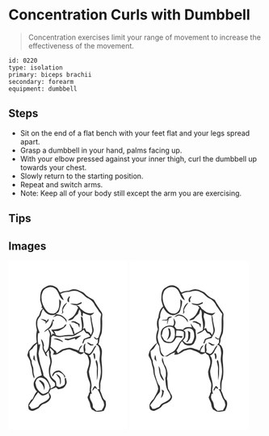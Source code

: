 # Concentration Curls with Dumbbell
> Concentration exercises limit your range of movement to increase the effectiveness of the movement.

``` 
id: 0220 
type: isolation 
primary: biceps brachii 
secondary: forearm 
equipment: dumbbell 
``` 

## Steps

 - Sit on the end of a flat bench with your feet flat and your legs spread apart.
 - Grasp a dumbbell in your hand, palms facing up.
 - With your elbow pressed against your inner thigh, curl the dumbbell up towards your chest.
 - Slowly return to the starting position.
 - Repeat and switch arms.
 - Note: Keep all of your body still except the arm you are exercising.

## Tips


## Images

<svg width="236" height="250pt" viewBox="0 0 177 250" xmlns="http://www.w3.org/2000/svg"><g fill="#FFF"><path d="M0 0h177v250H0V0m51.73 40.72c-5.09 4.34-4.33 11.47-4.67 17.46.7 3.17 1.71 6.27 2.69 9.37-.23.39-.69 1.18-.92 1.57l2.23.95c-1.05 2.14-3.44 3.43-3.82 5.91-.52 1.87-1.23 3.68-2 5.47-5.97 5.54-4.67 14.64-2.91 21.72-1.55 5.76-1.17 11.79-.37 17.63-1.39 1.34-3.11 2.26-4.57 3.5-2.75 2.39-4.4 5.71-7.01 8.23-1.39 2.14-1.47 4.88-2.44 7.23.92 4 4.4 6.98 4.6 11.2.31 4.17 2.62 7.87 2.63 12.08.1 3.95 1.2 7.76 2.85 11.33 1.43-1.72.11-3.68-.25-5.51-1.3-4.12.02-8.66-1.88-12.64-1.15-2.58-1.64-5.36-1.51-8.17-2.64-4.2-3.12-9.04-3.31-13.87l2.34-2.4c.83-.57 2.03-.81 2.45-1.84 1.46-3.05 4.08-5.23 6.6-7.38.34 5.49.11 11-.53 16.46.29 5.05 1.33 10.1 3.18 14.82 2.29 5.05 2.78 10.65 4.35 15.93-2.56 1.27-5.37 2.13-7.69 3.85-1.7 1.93-3.08 4.14-4.08 6.51-1.19 5.11 1.12 10.31 4.68 13.95-3.52 2.89-4.55 7.57-6.81 11.37-.36.1-1.1.31-1.47.41-1.32 2.05-2.79 4.01-3.95 6.16-1.23 2.75-.68 5.94.29 8.69 2 1.43 4.64 2.64 7.11 1.67 2.19-1.06 4.33-2.19 6.51-3.26 2.95-1.59 4.18-5.31 7.46-6.41 4.75-1.69 10.1-4.65 11.41-9.92.57-3.03-1.83-5.27-3.15-7.71 1.68-.6 1.86-2.57 2.58-3.94 2.79-1.04 5.5-2.25 8.2-3.5 1.05 1.02 2.13 2.01 3.25 2.96 2.6-.62 5.37-.78 7.79-2.01 2.01-1.37 3.22-3.61 4.32-5.71 1.36-3.12-.23-6.34-.88-9.4-.55.46-1.1.93-1.64 1.39.34 2.81.99 5.86-.03 8.59-1.51 1.99-4.1 2.63-6.25 3.7-2.12 1.2-4.16-.52-5.97-1.46-.26-2.4.03-5.08-1.09-7.26-3.3-2.61-7.09-5.49-7.68-9.98-1.55-5.96.77-11.76 1.87-17.54.95-5.15-2.84-9.91-1.17-14.98-.09-2.09-3.01-5.19-.79-6.65 1.75 1.63 3.31 3.45 5.01 5.13.02.65.05 1.94.07 2.59-.44.46-1.32 1.38-1.76 1.85 1.43.14 2.87.27 4.31.42 3.97-1.51 7.83-3.4 11.18-6.05 3.51-.3 6.83-2.46 10.41-1.58 2.47.93 4.81 2.2 7.39 2.84 3.02.75 5.01 3.85 8.21 4.03 2.11.31 3.6-1.48 5.22-2.49 1.26 1.84 2.89 3.34 4.93 4.26.59 2.6 2 4.95 2.37 7.6 1.17 5.94-2.21 11.39-3.09 17.12.33 5.15 1.78 10.17 3.86 14.88 2.21 4.86-.56 10.08.38 15.1-.3.25-.89.76-1.18 1.01.01 2.29-1 4.35-2.19 6.24.66 4.19 3.74 7.52 4.01 11.8.08 2.43 1.3 4.56 2.38 6.67 1.75.78 3.42 1.71 5.01 2.79 4.25 1.29 8.51.12 12.71-.73.91-2.11 2.02-4.12 2.86-6.26 1.02-2.8.17-5.78-.06-8.65-5.09-3.13-5.25-9.49-7.91-14.27-.42-3.14.27-6.43.06-9.63-.36-4.53 2.38-8.51 2.39-12.99.7-7.81.08-15.67-.68-23.45-.52-5.13 1.3-10.21.44-15.33-1.03-3.21-2.01-6.85-5.31-8.46 2.34-3.51 1.11-7.93 3.06-11.56.91-2.31 2.18-4.54 2.34-7.07.55-6.37.75-12.78.35-19.17-.22-3.12 1.27-6.48-.51-9.36-4.13-6.12-8.46-12.17-12.07-18.63-4.3-2.87-9.41-4.65-12.76-8.79-2.01-2.65-5.18-3.77-8.16-4.94-4.01-2.29-9.14-2.92-13.47-1.14-4.67 2.27-10.31.74-14.68 3.89-3.19-1.79-3.13-6.26-6.41-7.84-2.39-1.56-5.02-2.99-7.98-2.82-4.31-.47-7.74 2.49-11.28 4.42M36.85 145.95c1.22 1.14 2.34 2.38 3.42 3.66-1.51-3.12-.58-6.84-2.4-9.8-.75 1.97-.98 4.05-1.02 6.14m28.03 26.1c1.77-1.45 2.59-3.64 4.1-5.29 1.76-1.04 3.83-1.33 5.77-1.87 3.87 1.83 8.76 4.26 8.3 9.44.46-.96.9-1.93 1.31-2.91-2.05-3.46-5.04-6.37-8.42-8.52-5.49-.75-11.35 3.27-11.06 9.15m5.74-4.13c1.48 2.04 3.21 3.9 4.63 5.98 1.68 3 1.02 6.58 1.42 9.86 1.83-2.56 1.09-5.91.92-8.82-.25-3.66-3.74-6.06-6.97-7.02z"/><path d="M50.28 47.52c.98-5.49 6.68-8.25 11.7-8.98 4.26-.11 8.46 2.25 10.55 6 2.99 4.53 3.7 11.7 9.53 13.58-1.19-3.29-3.02-6.29-4.83-9.25 3.87-2.18 8.2-2.91 12.59-3.1 4.86-1.65 10.54-2.49 15.14.37 4.94 1.53 7.8 6.16 12.01 8.83 4.94 1.97 9.25 5.86 11.29 10.81 1.63 2.91 4.17 5.21 5.58 8.27 1.03 2.41 4.69 3.69 3.53 6.79-1.48 6.31-.27 12.79-.82 19.18.18 4.75-1.52 9.25-2.93 13.69-.54 1.14-1.74 1.51-2.86 1.79-1.06-1.29-2.41-2.25-3.99-2.79.42 1.74 1.78 2.82 3.16 3.77l.6.35c.58-.14 1.73-.41 2.31-.54-.05 1.66-.11 3.31-.17 4.97-.88 1.1-1.77 2.18-2.65 3.28 4.37.33 4.95 5.25 5.53 8.62 1.38 5.55-1.1 11.14-.03 16.73 1.15 5.94 2.15 12.03 1.48 18.1-.33 4.16-1.7 8.14-2.36 12.25-.32 3.48-.12 6.99.26 10.46-.73-.1-2.2-.31-2.93-.41 3.33 4.79 4.98 10.44 7.22 15.76 2.12 2.09 2.71 5.16 2.96 8.01-.31 2.91-2.25 5.26-3.62 7.74-2.62.52-5.28.82-7.95.9-1.75-1.62-3.44-3.29-5.1-4.99-.11-1.24-.21-2.48-.28-3.71-.39-4.47-4.39-7.58-4.37-12.11.27-1.53.61-3.04.85-4.57.5.05 1.48.16 1.98.21-.31-2.4-1.38-4.79-1.03-7.23 2.71-8.9-2.73-17.45-3.16-26.28 1.22-6.51 4.32-13.17 2.28-19.84-.36-1.43-1.5-2.44-2.4-3.53 5.62-2.23 7.13-8.38 10.25-12.92.21-.64.64-1.93.85-2.57-5.07 2.97-5.27 10.38-10.58 12.87-2.16-.64-4.22-1.59-6.29-2.48.55-1.67 1.1-3.44.47-5.17-.86-2.64-.01-5.34.11-8.01-4.19 3.17-2.32 8.95-1.99 13.34-2.29.06-4.59-.02-6.82-.63-.24-3.99 2.66-6.71 4.47-9.91-3.62.89-4.94 4.71-5.67 7.94-3.36-1.35-6.89-2.2-10.27-3.47-3.9-1.54-7.89.35-11.75 1.03-4.24.67-6.94 4.41-10.51 6.44-.62-1.13-.55-2.77-1.74-3.52-2.74-1.85-4.73-4.58-7.54-6.33.75-4.77.99-9.61 1.21-14.44.89-.67 1.77-1.36 2.64-2.06 4.18 1.1 8.45 3.08 12.84 1.97 4.98-.98 10.07-.92 15.13-.99 3.07.06 5.75-1.68 8.1-3.47 3.02-2.25 6.9-3.3 9.3-6.34 1.92 2.32 2.82 5.93 6.44 5.91 1.2 1.38 2.34 2.81 3.43 4.28-3.18 1.24-6.42 2.37-9.54 3.74-.92 1.89-1.5 3.92-2.15 5.92.34.4.7.8 1.08 1.18.83-2.01 1.71-4 2.53-6.02 2.76-1.05 5.58-2 8.48-2.6 1.99-4.25 5.59-8.3 4.61-13.34-1.23-4.02-1.62-8.22-2.78-12.26.22-2.74-.45-5.42-1.48-7.95 2.2-.84 3.9-2.44 5.28-4.3-4.11 1.86-8.77 1.6-12.84-.18-2.59-1.43-4.76-3.46-7.25-5.03-1.65-2.24-3.12-5.64-6.59-4.64.67.68 2.02 2.03 2.7 2.71-2.14 4.69-3.84 9.8-7.76 13.37-2.07 2.3-5.54 2.74-7.28 5.39 3.37.24 7.18-.94 9-3.97 1.6-2.23 3.9-3.79 5.77-5.76.75-2.08.9-4.4 2.33-6.19 1.39 2.09 2.63 4.37 2.34 6.98-.39 1.68 1.28 2.57 2.08 3.75.18-1.99.42-3.97.71-5.94 3.54 1.55 7.1 3.17 10.96 3.78-.09 7.57 2.21 14.78 2.85 22.27 0 2.44-1 4.73-1.97 6.91-1.32-2.76-3.46-5.2-6.78-5.15-.73-1.77-1.51-3.52-2.41-5.21-.95.5-1.89 1.01-2.83 1.53 2.3-5.46.27-11.53-.49-17.15-.82-.64-1.65-1.28-2.48-1.9.05 6.87 2.92 13.73 1.05 20.64-3.4 2.36-7.15 4.09-10.8 5.99-3.26 2.03-7.22.89-10.82 1.42-5.58.15-11.45 2.88-16.71-.18-.49-2.16-1.26-4.26-2.78-5.92 2.86-.1 6.03.66 8.65-.83 3.78-2.39 8.69-4.18 9.9-9.02-2.45-.21-2.8 2.48-4.22 3.81-5.51 3.21-12 4.4-18.33 3.95 1.53 2.42 3.37 4.63 4.93 7.03-.69-.27-2.05-.82-2.74-1.09-.72 1.09-1.34 2.24-1.99 3.38.2-3.82-1.31-7.3-4.25-9.73 4.34-2.17 7.41-7.3 6.17-12.16.75.04 1.49.13 2.24.2-.21-1.15-.79-2.18-1.34-3.19-.55 1.12-1.19 2.18-1.86 3.24-.86 3.89-2.59 7.77-5.71 10.37-2.37 1.58-4.81 3.34-6.11 5.95 2.09-1.19 3.96-2.72 5.93-4.11 1.13 2.95 3.55 5.77 2.61 9.11-1.78 8.29.86 18.63-6.31 24.88-1.41-3.08-4.02-6.51-2.26-9.98-.55-3.65-1.45-7.48-4.5-9.87.75 4.18 2.82 8.13 2.39 12.49-.32 3.66 2.59 6.4 3.61 9.72.45 1.76 1.73 2.99 3.38 3.64-.28-1.55-.91-2.99-1.62-4.38 1.14-1.67 2.47-3.19 3.85-4.66.57 3.25.36 6.58.84 9.83 1.25 3.76 2.17 7.99.65 11.81-2.05 5.87-1.71 12.19-.02 18.1 2.02 3.25 4.46 6.25 7.52 8.59.12 1.37.26 2.74.4 4.11-2.02 1.75-4.14 3.44-6.62 4.51-.08-1.4-.15-2.8-.21-4.2-2.39-4.74-3.5-10.71-8.73-13.28-.57-.69-1.14-1.37-1.71-2.05-.02-4.29-1.99-8.12-3.12-12.16-2.51-6.38-3-13.29-4.34-19.96.31-4.95 2.41-9.61 2.49-14.6-.58.3-1.74.91-2.32 1.22-1.5-5.6-1.65-11.55-.65-17.25.55-.21 1.65-.62 2.2-.83-1.68-4.7-4.22-9.39-3.38-14.57-.46-4.08 1.99-7.49 4.6-10.31.84-2.95 1.85-5.84 2.89-8.73.51-.47 1.02-.94 1.54-1.41 2.84 7.01 11.95 11.43 18.92 7.4-.71.77-2.13 2.29-2.84 3.05-.66.33-1.32.66-1.98 1 2.27.14 4.27-.86 6.27-1.76 6.37-.2 11.92 4.7 14.23 10.48-.1-1.59-.11-3.21-.61-4.75-1.84-2.13-3.94-4.06-6.27-5.65-2.89-1.76-6.53-1.35-9.43-3.07 2.04-.68 4.27-1.73 4.85-4.01 1.09-4.73 3-9.28 3.03-14.21-.94-1.15-1.86-2.3-2.77-3.46-.01 6.16 1.22 13.39-3.4 18.33-2.63 4.1-8.51 3.98-12.36 1.8-5.09-4.14-8.17-10.21-9.92-16.42-.73-4.24-1.13-8.74.65-12.79m37.17 10.49c.04 1.39.71 3.78 2.64 3.05-.25-2.66-.58-5.21 1.3-7.46-.22-.33-.68-1-.9-1.33-1.25 1.74-2.89 3.5-3.04 5.74m14.45 5.85c-3.49.2-6.95-.73-10.45-.47 3.03 1.38 6.32 2.3 9.64 2.62 2.59-.52 4.93-1.87 7.37-2.86l.28-2.15c-2.28.95-4.48 2.11-6.84 2.86M80.06 76.07c-.42 1.03-.83 2.07-1.22 3.11.91-.95 1.78-1.94 2.65-2.93-.24-.83-.71-2.48-.95-3.31 1.74-4.05 3.98-7.74 6.83-11.08-5.29 2.06-8.89 8.73-7.31 14.21m-32.41 9.92c2.87 1.39 5.69 2.87 8.14 4.94l-1.78 1.31c.47.11 1.4.32 1.86.43 1.11-1.2 2.24-2.38 3.4-3.53.11-1.11.2-2.23.27-3.35-1.23 1.01-2.1 2.35-2.69 3.83-.49-.57-.98-1.14-1.48-1.7-2.46-1.04-5.05-1.76-7.72-1.93m45.54 4.47c.2.21.58.62.78.83 3.44-1.08 5.78 2.24 9.02 2.61.82 1.78 1.57 3.59 2.39 5.37.13-1.9.21-3.79.25-5.69-3.79-1.95-8.07-6.06-12.44-3.12m2.71 17.77l.91.62 1.38-.43c-.19-2.95-2.15-5.44-2.17-8.45-.4-.33-1.19-1-1.59-1.33-.96-2.09-2.19-4.03-3.63-5.81.53 5.39 4.43 9.94 5.1 15.4m-4.11 6.65c-2.66 1.02-5.5.54-8.26.49l.2 1.64c1.58.24 3.16.5 4.72.86 3.37-.98 6.79-1.79 10.11-2.94.29.53.89 1.6 1.18 2.14 2.91-2.03 5.63-4.29 8.49-6.38-5.58.99-11.04 2.47-16.44 4.19m-25.03 1.18c5.13.41 9.78 2.4 14.38 4.53-.53-.98-1.04-2.06-2.14-2.49-3.65-2.02-8.15-4.13-12.24-2.04m49.83 5.01c1.24 1.99 3.48 2.96 5.16 4.51 1.48-.02 2.95-.12 4.42-.28-.1-.36-.32-1.07-.42-1.43-3.58.9-5.57-3.24-9.16-2.8m9.08 16.24c1.23 2.91.85 6.23 2.31 9.04 1.54-2.78.89-5.89.18-8.81-.83-.08-1.66-.16-2.49-.23m4.63 9.48c-.29.87-.57 1.75-.85 2.63.75 3.49 1.98 6.95 1.99 10.55-.61 5.75.47 11.5-.49 17.24 2.23-5.1 1.74-10.75 1.9-16.17-.02-4.83.37-10.08-2.55-14.25m-5.87 46.11c1.8-.93 2.8-2.69 3.67-4.44 1.03.69 2.09 1.34 3.17 1.96.23-2.31-1.43-3.64-3.09-4.82-1.91 2.03-3.23 4.55-3.75 7.3z"/><path d="M44.19 174.11c3.34-1.71 7.24-.35 10.16 1.58 3.9 3.36 6.34 8.27 7.07 13.34-1.81 1.93-1.4 5.46-4.24 6.42-2.13 1.01-4.49 2.84-6.94 1.84-2.82-1.89-5.48-4.17-7.29-7.07-1.99-2.71-2.17-6.19-3.08-9.32 1.13-2.41 1.52-5.69 4.32-6.79m.79 3.53c3.85 3.99 8.12 8.32 7.86 14.34 1.48-2.62.9-5.73.38-8.53-.73-2.93-3.55-4.45-5.75-6.17l-2.49.36z"/><path d="M38.34 203.42c1.52-2.96 3.93-5.32 5.57-8.2 2.29 1.65 4.01 4.62 7.07 4.87 3.3-.39 6.3-2.06 8.72-4.29-.3.84-.9 2.52-1.21 3.36l1.19-2.92c.32 1.52.98 4.58 1.3 6.11-2.36 5.66-8.85 7.01-13.5 10.11-1.71.96-2.17 3.1-3.66 4.27-3.28 1.36-6.45 3.67-10.19 2.83-.62-1.86-1.81-3.4-3.18-4.76 2.26-4.05 5.76-7.25 7.89-11.38z"/></g><g fill="#333"><path d="M51.73 40.72c3.54-1.93 6.97-4.89 11.28-4.42 2.96-.17 5.59 1.26 7.98 2.82 3.28 1.58 3.22 6.05 6.41 7.84 4.37-3.15 10.01-1.62 14.68-3.89 4.33-1.78 9.46-1.15 13.47 1.14 2.98 1.17 6.15 2.29 8.16 4.94 3.35 4.14 8.46 5.92 12.76 8.79 3.61 6.46 7.94 12.51 12.07 18.63 1.78 2.88.29 6.24.51 9.36.4 6.39.2 12.8-.35 19.17-.16 2.53-1.43 4.76-2.34 7.07-1.95 3.63-.72 8.05-3.06 11.56 3.3 1.61 4.28 5.25 5.31 8.46.86 5.12-.96 10.2-.44 15.33.76 7.78 1.38 15.64.68 23.45-.01 4.48-2.75 8.46-2.39 12.99.21 3.2-.48 6.49-.06 9.63 2.66 4.78 2.82 11.14 7.91 14.27.23 2.87 1.08 5.85.06 8.65-.84 2.14-1.95 4.15-2.86 6.26-4.2.85-8.46 2.02-12.71.73a32.308 32.308 0 0 0-5.01-2.79c-1.08-2.11-2.3-4.24-2.38-6.67-.27-4.28-3.35-7.61-4.01-11.8 1.19-1.89 2.2-3.95 2.19-6.24.29-.25.88-.76 1.18-1.01-.94-5.02 1.83-10.24-.38-15.1-2.08-4.71-3.53-9.73-3.86-14.88.88-5.73 4.26-11.18 3.09-17.12-.37-2.65-1.78-5-2.37-7.6-2.04-.92-3.67-2.42-4.93-4.26-1.62 1.01-3.11 2.8-5.22 2.49-3.2-.18-5.19-3.28-8.21-4.03-2.58-.64-4.92-1.91-7.39-2.84-3.58-.88-6.9 1.28-10.41 1.58-3.35 2.65-7.21 4.54-11.18 6.05-1.44-.15-2.88-.28-4.31-.42.44-.47 1.32-1.39 1.76-1.85-.02-.65-.05-1.94-.07-2.59-1.7-1.68-3.26-3.5-5.01-5.13-2.22 1.46.7 4.56.79 6.65-1.67 5.07 2.12 9.83 1.17 14.98-1.1 5.78-3.42 11.58-1.87 17.54.59 4.49 4.38 7.37 7.68 9.98 1.12 2.18.83 4.86 1.09 7.26 1.81.94 3.85 2.66 5.97 1.46 2.15-1.07 4.74-1.71 6.25-3.7 1.02-2.73.37-5.78.03-8.59.54-.46 1.09-.93 1.64-1.39.65 3.06 2.24 6.28.88 9.4-1.1 2.1-2.31 4.34-4.32 5.71-2.42 1.23-5.19 1.39-7.79 2.01-1.12-.95-2.2-1.94-3.25-2.96-2.7 1.25-5.41 2.46-8.2 3.5-.72 1.37-.9 3.34-2.58 3.94 1.32 2.44 3.72 4.68 3.15 7.71-1.31 5.27-6.66 8.23-11.41 9.92-3.28 1.1-4.51 4.82-7.46 6.41-2.18 1.07-4.32 2.2-6.51 3.26-2.47.97-5.11-.24-7.11-1.67-.97-2.75-1.52-5.94-.29-8.69 1.16-2.15 2.63-4.11 3.95-6.16.37-.1 1.11-.31 1.47-.41 2.26-3.8 3.29-8.48 6.81-11.37-3.56-3.64-5.87-8.84-4.68-13.95 1-2.37 2.38-4.58 4.08-6.51 2.32-1.72 5.13-2.58 7.69-3.85-1.57-5.28-2.06-10.88-4.35-15.93-1.85-4.72-2.89-9.77-3.18-14.82.64-5.46.87-10.97.53-16.46-2.52 2.15-5.14 4.33-6.6 7.38-.42 1.03-1.62 1.27-2.45 1.84l-2.34 2.4c.19 4.83.67 9.67 3.31 13.87-.13 2.81.36 5.59 1.51 8.17 1.9 3.98.58 8.52 1.88 12.64.36 1.83 1.68 3.79.25 5.51-1.65-3.57-2.75-7.38-2.85-11.33-.01-4.21-2.32-7.91-2.63-12.08-.2-4.22-3.68-7.2-4.6-11.2.97-2.35 1.05-5.09 2.44-7.23 2.61-2.52 4.26-5.84 7.01-8.23 1.46-1.24 3.18-2.16 4.57-3.5-.8-5.84-1.18-11.87.37-17.63-1.76-7.08-3.06-16.18 2.91-21.72.77-1.79 1.48-3.6 2-5.47.38-2.48 2.77-3.77 3.82-5.91l-2.23-.95c.23-.39.69-1.18.92-1.57-.98-3.1-1.99-6.2-2.69-9.37.34-5.99-.42-13.12 4.67-17.46m-1.45 6.8c-1.78 4.05-1.38 8.55-.65 12.79 1.75 6.21 4.83 12.28 9.92 16.42 3.85 2.18 9.73 2.3 12.36-1.8 4.62-4.94 3.39-12.17 3.4-18.33.91 1.16 1.83 2.31 2.77 3.46-.03 4.93-1.94 9.48-3.03 14.21-.58 2.28-2.81 3.33-4.85 4.01 2.9 1.72 6.54 1.31 9.43 3.07 2.33 1.59 4.43 3.52 6.27 5.65.5 1.54.51 3.16.61 4.75-2.31-5.78-7.86-10.68-14.23-10.48-2 .9-4 1.9-6.27 1.76.66-.34 1.32-.67 1.98-1 .71-.76 2.13-2.28 2.84-3.05-6.97 4.03-16.08-.39-18.92-7.4-.52.47-1.03.94-1.54 1.41-1.04 2.89-2.05 5.78-2.89 8.73-2.61 2.82-5.06 6.23-4.6 10.31-.84 5.18 1.7 9.87 3.38 14.57-.55.21-1.65.62-2.2.83-1 5.7-.85 11.65.65 17.25.58-.31 1.74-.92 2.32-1.22-.08 4.99-2.18 9.65-2.49 14.6 1.34 6.67 1.83 13.58 4.34 19.96 1.13 4.04 3.1 7.87 3.12 12.16.57.68 1.14 1.36 1.71 2.05 5.23 2.57 6.34 8.54 8.73 13.28.06 1.4.13 2.8.21 4.2 2.48-1.07 4.6-2.76 6.62-4.51-.14-1.37-.28-2.74-.4-4.11-3.06-2.34-5.5-5.34-7.52-8.59-1.69-5.91-2.03-12.23.02-18.1 1.52-3.82.6-8.05-.65-11.81-.48-3.25-.27-6.58-.84-9.83-1.38 1.47-2.71 2.99-3.85 4.66.71 1.39 1.34 2.83 1.62 4.38-1.65-.65-2.93-1.88-3.38-3.64-1.02-3.32-3.93-6.06-3.61-9.72.43-4.36-1.64-8.31-2.39-12.49 3.05 2.39 3.95 6.22 4.5 9.87-1.76 3.47.85 6.9 2.26 9.98 7.17-6.25 4.53-16.59 6.31-24.88.94-3.34-1.48-6.16-2.61-9.11-1.97 1.39-3.84 2.92-5.93 4.11 1.3-2.61 3.74-4.37 6.11-5.95 3.12-2.6 4.85-6.48 5.71-10.37.67-1.06 1.31-2.12 1.86-3.24.55 1.01 1.13 2.04 1.34 3.19-.75-.07-1.49-.16-2.24-.2 1.24 4.86-1.83 9.99-6.17 12.16 2.94 2.43 4.45 5.91 4.25 9.73.65-1.14 1.27-2.29 1.99-3.38.69.27 2.05.82 2.74 1.09-1.56-2.4-3.4-4.61-4.93-7.03 6.33.45 12.82-.74 18.33-3.95 1.42-1.33 1.77-4.02 4.22-3.81-1.21 4.84-6.12 6.63-9.9 9.02-2.62 1.49-5.79.73-8.65.83 1.52 1.66 2.29 3.76 2.78 5.92 5.26 3.06 11.13.33 16.71.18 3.6-.53 7.56.61 10.82-1.42 3.65-1.9 7.4-3.63 10.8-5.99 1.87-6.91-1-13.77-1.05-20.64.83.62 1.66 1.26 2.48 1.9.76 5.62 2.79 11.69.49 17.15.94-.52 1.88-1.03 2.83-1.53.9 1.69 1.68 3.44 2.41 5.21 3.32-.05 5.46 2.39 6.78 5.15.97-2.18 1.97-4.47 1.97-6.91-.64-7.49-2.94-14.7-2.85-22.27-3.86-.61-7.42-2.23-10.96-3.78-.29 1.97-.53 3.95-.71 5.94-.8-1.18-2.47-2.07-2.08-3.75.29-2.61-.95-4.89-2.34-6.98-1.43 1.79-1.58 4.11-2.33 6.19-1.87 1.97-4.17 3.53-5.77 5.76-1.82 3.03-5.63 4.21-9 3.97 1.74-2.65 5.21-3.09 7.28-5.39 3.92-3.57 5.62-8.68 7.76-13.37-.68-.68-2.03-2.03-2.7-2.71 3.47-1 4.94 2.4 6.59 4.64 2.49 1.57 4.66 3.6 7.25 5.03 4.07 1.78 8.73 2.04 12.84.18-1.38 1.86-3.08 3.46-5.28 4.3 1.03 2.53 1.7 5.21 1.48 7.95 1.16 4.04 1.55 8.24 2.78 12.26.98 5.04-2.62 9.09-4.61 13.34-2.9.6-5.72 1.55-8.48 2.6-.82 2.02-1.7 4.01-2.53 6.02-.38-.38-.74-.78-1.08-1.18.65-2 1.23-4.03 2.15-5.92 3.12-1.37 6.36-2.5 9.54-3.74-1.09-1.47-2.23-2.9-3.43-4.28-3.62.02-4.52-3.59-6.44-5.91-2.4 3.04-6.28 4.09-9.3 6.34-2.35 1.79-5.03 3.53-8.1 3.47-5.06.07-10.15.01-15.13.99-4.39 1.11-8.66-.87-12.84-1.97-.87.7-1.75 1.39-2.64 2.06-.22 4.83-.46 9.67-1.21 14.44 2.81 1.75 4.8 4.48 7.54 6.33 1.19.75 1.12 2.39 1.74 3.52 3.57-2.03 6.27-5.77 10.51-6.44 3.86-.68 7.85-2.57 11.75-1.03 3.38 1.27 6.91 2.12 10.27 3.47.73-3.23 2.05-7.05 5.67-7.94-1.81 3.2-4.71 5.92-4.47 9.91 2.23.61 4.53.69 6.82.63-.33-4.39-2.2-10.17 1.99-13.34-.12 2.67-.97 5.37-.11 8.01.63 1.73.08 3.5-.47 5.17 2.07.89 4.13 1.84 6.29 2.48 5.31-2.49 5.51-9.9 10.58-12.87-.21.64-.64 1.93-.85 2.57-3.12 4.54-4.63 10.69-10.25 12.92.9 1.09 2.04 2.1 2.4 3.53 2.04 6.67-1.06 13.33-2.28 19.84.43 8.83 5.87 17.38 3.16 26.28-.35 2.44.72 4.83 1.03 7.23-.5-.05-1.48-.16-1.98-.21-.24 1.53-.58 3.04-.85 4.57-.02 4.53 3.98 7.64 4.37 12.11.07 1.23.17 2.47.28 3.71 1.66 1.7 3.35 3.37 5.1 4.99 2.67-.08 5.33-.38 7.95-.9 1.37-2.48 3.31-4.83 3.62-7.74-.25-2.85-.84-5.92-2.96-8.01-2.24-5.32-3.89-10.97-7.22-15.76.73.1 2.2.31 2.93.41-.38-3.47-.58-6.98-.26-10.46.66-4.11 2.03-8.09 2.36-12.25.67-6.07-.33-12.16-1.48-18.1-1.07-5.59 1.41-11.18.03-16.73-.58-3.37-1.16-8.29-5.53-8.62.88-1.1 1.77-2.18 2.65-3.28.06-1.66.12-3.31.17-4.97-.58.13-1.73.4-2.31.54l-.6-.35c-1.38-.95-2.74-2.03-3.16-3.77 1.58.54 2.93 1.5 3.99 2.79 1.12-.28 2.32-.65 2.86-1.79 1.41-4.44 3.11-8.94 2.93-13.69.55-6.39-.66-12.87.82-19.18 1.16-3.1-2.5-4.38-3.53-6.79-1.41-3.06-3.95-5.36-5.58-8.27-2.04-4.95-6.35-8.84-11.29-10.81-4.21-2.67-7.07-7.3-12.01-8.83-4.6-2.86-10.28-2.02-15.14-.37-4.39.19-8.72.92-12.59 3.1 1.81 2.96 3.64 5.96 4.83 9.25-5.83-1.88-6.54-9.05-9.53-13.58-2.09-3.75-6.29-6.11-10.55-6-5.02.73-10.72 3.49-11.7 8.98m-6.09 126.59c-2.8 1.1-3.19 4.38-4.32 6.79.91 3.13 1.09 6.61 3.08 9.32 1.81 2.9 4.47 5.18 7.29 7.07 2.45 1 4.81-.83 6.94-1.84 2.84-.96 2.43-4.49 4.24-6.42-.73-5.07-3.17-9.98-7.07-13.34-2.92-1.93-6.82-3.29-10.16-1.58m-5.85 29.31c-2.13 4.13-5.63 7.33-7.89 11.38 1.37 1.36 2.56 2.9 3.18 4.76 3.74.84 6.91-1.47 10.19-2.83 1.49-1.17 1.95-3.31 3.66-4.27 4.65-3.1 11.14-4.45 13.5-10.11-.32-1.53-.98-4.59-1.3-6.11l-1.19 2.92c.31-.84.91-2.52 1.21-3.36-2.42 2.23-5.42 3.9-8.72 4.29-3.06-.25-4.78-3.22-7.07-4.87-1.64 2.88-4.05 5.24-5.57 8.2z"/><path d="M87.45 58.01c.15-2.24 1.79-4 3.04-5.74.22.33.68 1 .9 1.33-1.88 2.25-1.55 4.8-1.3 7.46-1.93.73-2.6-1.66-2.64-3.05zM101.9 63.86c2.36-.75 4.56-1.91 6.84-2.86l-.28 2.15c-2.44.99-4.78 2.34-7.37 2.86-3.32-.32-6.61-1.24-9.64-2.62 3.5-.26 6.96.67 10.45.47zM80.06 76.07c-1.58-5.48 2.02-12.15 7.31-14.21-2.85 3.34-5.09 7.03-6.83 11.08.24.83.71 2.48.95 3.31-.87.99-1.74 1.98-2.65 2.93.39-1.04.8-2.08 1.22-3.11zM47.65 85.99c2.67.17 5.26.89 7.72 1.93.5.56.99 1.13 1.48 1.7.59-1.48 1.46-2.82 2.69-3.83-.07 1.12-.16 2.24-.27 3.35-1.16 1.15-2.29 2.33-3.4 3.53-.46-.11-1.39-.32-1.86-.43l1.78-1.31c-2.45-2.07-5.27-3.55-8.14-4.94zM93.19 90.46c4.37-2.94 8.65 1.17 12.44 3.12-.04 1.9-.12 3.79-.25 5.69-.82-1.78-1.57-3.59-2.39-5.37-3.24-.37-5.58-3.69-9.02-2.61-.2-.21-.58-.62-.78-.83zM95.9 108.23c-.67-5.46-4.57-10.01-5.1-15.4 1.44 1.78 2.67 3.72 3.63 5.81.4.33 1.19 1 1.59 1.33.02 3.01 1.98 5.5 2.17 8.45l-1.38.43-.91-.62zM91.79 114.88c5.4-1.72 10.86-3.2 16.44-4.19-2.86 2.09-5.58 4.35-8.49 6.38-.29-.54-.89-1.61-1.18-2.14-3.32 1.15-6.74 1.96-10.11 2.94-1.56-.36-3.14-.62-4.72-.86l-.2-1.64c2.76.05 5.6.53 8.26-.49zM66.76 116.06c4.09-2.09 8.59.02 12.24 2.04 1.1.43 1.61 1.51 2.14 2.49-4.6-2.13-9.25-4.12-14.38-4.53zM116.59 121.07c3.59-.44 5.58 3.7 9.16 2.8.1.36.32 1.07.42 1.43-1.47.16-2.94.26-4.42.28-1.68-1.55-3.92-2.52-5.16-4.51zM125.67 137.31c.83.07 1.66.15 2.49.23.71 2.92 1.36 6.03-.18 8.81-1.46-2.81-1.08-6.13-2.31-9.04zM36.85 145.95c.04-2.09.27-4.17 1.02-6.14 1.82 2.96.89 6.68 2.4 9.8-1.08-1.28-2.2-2.52-3.42-3.66zM130.3 146.79c2.92 4.17 2.53 9.42 2.55 14.25-.16 5.42.33 11.07-1.9 16.17.96-5.74-.12-11.49.49-17.24-.01-3.6-1.24-7.06-1.99-10.55.28-.88.56-1.76.85-2.63zM64.88 172.05c-.29-5.88 5.57-9.9 11.06-9.15 3.38 2.15 6.37 5.06 8.42 8.52-.41.98-.85 1.95-1.31 2.91.46-5.18-4.43-7.61-8.3-9.44-1.94.54-4.01.83-5.77 1.87-1.51 1.65-2.33 3.84-4.1 5.29z"/><path d="M70.62 167.92c3.23.96 6.72 3.36 6.97 7.02.17 2.91.91 6.26-.92 8.82-.4-3.28.26-6.86-1.42-9.86-1.42-2.08-3.15-3.94-4.63-5.98zM44.98 177.64l2.49-.36c2.2 1.72 5.02 3.24 5.75 6.17.52 2.8 1.1 5.91-.38 8.53.26-6.02-4.01-10.35-7.86-14.34zM124.43 192.9c.52-2.75 1.84-5.27 3.75-7.3 1.66 1.18 3.32 2.51 3.09 4.82a53.96 53.96 0 0 1-3.17-1.96c-.87 1.75-1.87 3.51-3.67 4.44z"/></g></svg>
<svg width="236" height="250pt" viewBox="0 0 177 250" xmlns="http://www.w3.org/2000/svg"><g fill="#FFF"><path d="M0 0h177v250H0V0m51.7 40.74c-5.06 4.36-4.3 11.46-4.63 17.45.72 3.17 1.6 6.31 2.67 9.38-4.97 3.98-6.33 10.32-7.05 16.31-2.81 5.47-2.65 11.79-.76 17.54-2.58 6.31-3.69 13.57-1.11 20.08-3.53 2.51-6.32 5.83-8.87 9.28-2.83 2.2-2.85 5.94-4.01 9.04.85 3.25 3.21 5.82 4.22 9 .53 2.78.84 5.63 1.84 8.31 1.45 3.54 1 7.46 1.83 11.13 2.11 7.21 5.49 14.08 6.63 21.55-1 5.6-4.4 10.29-6.87 15.3-3.88 2.99-7.21 8.05-5.86 13.15.08 3.69 4.93 5.13 7.9 4.07 3.62-1.9 7.78-3.23 10.2-6.77 2.27-3.41 6.87-3.26 9.75-5.9 3.48-2.07 7.18-6.74 4.51-10.75-2.03-2.63-2.64-6.06-4.82-8.58-1.19-5.09-.56-10.36-1.7-15.45.47-3.42 1.11-6.89.35-10.34-.81-3.78-1.85-7.7-4.32-10.77-1.22-3.66-2.19-7.4-3.06-11.16-.18 2.64-1.34 5.52.18 7.97 1.46 2.79 2.57 5.73 3.84 8.61 1.75 3.74 1.41 7.97 1.22 11.98-.34 1.22-.92 2.42-.75 3.72.42 5.5.57 11.2 2.8 16.34 1.99 3.58 4.81 6.82 5.2 11.08-2.41 5.67-8.9 7.06-13.59 10.18-1.65.98-2.15 3.05-3.6 4.22-3.28 1.37-6.44 3.68-10.18 2.86-.67-1.85-1.85-3.41-3.21-4.81 2.46-4.24 6.13-7.67 8.32-12.09 1.52-3.31 4.8-5.38 6.35-8.63.16-2.68.04-5.39-.27-8.05-3.97-4.51-4.97-10.66-6.84-16.18-1.26-3.51-.7-7.27-1.24-10.87-1.09-3.58-2.79-7.05-2.4-10.89-2.68-4.24-3.09-9.14-3.32-14.01 1.41-1.29 2.93-2.44 4.42-3.63 1.89-2.79 3.68-5.65 5.39-8.56.96 1.52 1.94 3.03 2.96 4.51.89 5.17.14 11.94 5.15 15.18 2.33.04 4.66.35 6.99.23 3.61-2.73 7.57-5.11 12.06-6.06-.44.51-1.33 1.55-1.77 2.07.29-.1.86-.29 1.15-.39l-1.57 1.6c5.76 1.03 10.79-2.67 15.26-5.75 3.69-.34 7.33-2.78 11.05-1.36 4.11 1.98 8.72 2.78 12.3 5.79 2.71 2.07 5.71-.04 8.16-1.38 1.11 1.79 2.74 3.1 4.63 3.99.62 2.63 2.05 5.02 2.41 7.71 1.1 5.87-2.2 11.26-3.09 16.92.27 5.17 1.76 10.21 3.82 14.94 2.23 4.86-.51 10.1.38 15.15-.28.25-.85.74-1.13.99 0 2.31-1.1 4.37-2.22 6.32.7 4.11 3.67 7.43 4.01 11.63.07 2.46 1.3 4.6 2.38 6.74 1.73.82 3.42 1.75 5.02 2.81 4.24 1.3 8.47.09 12.67-.7 2.53-4.59 4.96-10.34 2.24-15.35-4.78-3.47-4.76-9.79-7.69-14.48.9-5.9-.39-12.09 2.15-17.7 1.84-9.34.71-18.97-.05-28.37-.35-4.93 1.31-9.81.47-14.73-1.01-3.21-2.04-6.8-5.28-8.46.77-1.79 1.69-3.6 1.67-5.61-.17-4.69 3.3-8.43 3.71-13 .55-6.34.75-12.72.35-19.08-.24-3.16 1.28-6.59-.54-9.49-4.15-6.1-8.43-12.16-12.06-18.59-3.63-2.56-8.04-3.96-11.17-7.21-1.91-1.74-3.46-4.03-5.97-4.96-3.5-1.19-6.63-3.56-10.45-3.58-4.54-1.06-8.4 2.41-12.85 2.34-3.09-.02-6.01.94-8.67 2.44-3.07-1.88-3.12-6.22-6.34-7.82-2.42-1.6-5.1-3.04-8.1-2.84-4.28-.42-7.69 2.51-11.2 4.44m-13.94 99.1c-.62 1.98-.83 4.06-.89 6.13 1.23 1.15 2.34 2.41 3.42 3.7-1.57-3.12-.5-6.96-2.53-9.83m5.12 16.4c1.17 7.75 1.23 17.08 8.34 22.09-1.06-5.05-5.25-8.96-5.54-14.24-.08-2.86-.76-5.73-2.8-7.85m4.14 34.81c2.83 3.84.27 8.37-.61 12.44 3.46-2.28 3.83-6.79 4.59-10.49-1.32-.67-2.64-1.33-3.98-1.95z"/><path d="M53.26 42.31c4.32-3.83 11.21-5.19 16.03-1.49 6.12 4.41 5.34 14.45 12.74 17.4-1.1-3.35-2.98-6.36-4.8-9.36 3.86-2.17 8.19-2.89 12.55-3.09 4.88-1.63 10.56-2.5 15.18.36 5.12 1.58 7.97 6.55 12.49 9.08 5.04 2 9.07 6.22 11.17 11.18 3.15 4.01 5.54 8.56 8.94 12.36-1.64 8.27-.42 16.69-1.21 25.04-.52 3.93-2.15 7.59-3.45 11.3l.97.31c-1.18-.09-2.36-.2-3.53-.34-1-1.07-2.23-1.86-3.59-2.39.32 2.16 2.26 3 4.04 3.75l-.68.68c.7-.2 2.08-.61 2.77-.81-.09 1.65-.16 3.31-.2 4.97-.88 1.09-1.78 2.17-2.67 3.24 4.68.49 5.02 5.84 5.66 9.43 1.1 5.05-1.06 10.09-.25 15.16 1.1 6.25 2.33 12.62 1.57 18.99-.34 4.14-1.7 8.1-2.35 12.18-.31 3.49-.12 7 .25 10.48-.73-.12-2.19-.35-2.92-.47 4.07 5.22 4.69 12.27 8.66 17.46.69 2.06 1.43 4.15 1.53 6.34-.31 2.91-2.27 5.27-3.65 7.75-2.61.5-5.25.78-7.91.89-1.72-1.6-3.58-3.1-4.91-5.05-.58-2.21-.7-4.52-1.32-6.72-.7-2.57-2.95-4.45-3.29-7.14-.73-2.18.42-4.33.61-6.49.49.05 1.48.15 1.97.21-.31-2.42-1.41-4.81-1.02-7.27 2.87-9.16-3.29-17.96-3.02-27.05 1.46-7.21 5.71-16.31-.25-22.56 2.72-1.39 5.22-3.41 6.45-6.29 1.33-3.19 3.88-5.77 4.64-9.21-5.16 3.09-5.32 10.7-10.96 13.06-1.91-1.02-3.93-1.78-5.9-2.65.56-1.68 1.04-3.46.44-5.2-.83-2.64 0-5.35.11-8.03-4.52 3.3-1.51 9.07-2.64 13.51-2.07-.06-4.14-.27-6.16-.76-.22-3.96 2.6-6.72 4.5-9.84-3.68.78-4.95 4.67-5.7 7.88-3.34-1.34-6.86-2.19-10.23-3.46-3.9-1.54-7.91.33-11.77 1.01-4.25.68-6.96 4.41-10.53 6.46-.63-1.49-1.26-2.97-1.94-4.43 3.71-3.93 4.04-9.92 8.27-13.39 1.35 1.57 2.28 3.51 3.95 4.79 4.29 1.94 10.1 2.62 13.46-1.39 1.44-3.45 3.97-6.76 3.42-10.73-.43-3.35-.76-6.71-1.03-10.07-2.91-2.6-4.76-5.97-6.95-9.13-.23 2.13 1.07 3.98 1.76 5.89-4.73-.63-10.63-1.15-13.42 3.62-3.02-1.09-6.25-.58-9.36-.97-1.26-1.24-2.27-2.71-3.36-4.1.92-2.29 2.15-4.69 1.53-7.24-.82-1.9-1.95-3.66-3-5.44.43 3.99 2.36 8.61-.81 12-5.21-1.94-10.98-.13-14.89 3.55-4.76 5.27-3.78 13.94.86 18.93 2.15 2.59 5.88 2.59 8.94 3.07 4.31.39 7.65-3.12 9.27-6.77 1.51-3.7 5.8-1.41 8.64-1.17.64-.58 1.29-1.16 1.93-1.74l-2.28-.8c-2.71.14-5.4-.21-8.11-.3.64-2.63.61-5.34.82-8.02 3.84-.01 7.89-.01 11.19 2.27-.03 2.78.15 5.57-.12 8.35-2.05 3.35-5.54 5.59-7.25 9.16-2.85 5.07-5.56 10.77-11.22 13.23-3.88 1.21-6.22 5.33-10.59 5.21-1.45-1.95-3.49-3.48-4.53-5.72-1.4-3.92-1.1-8.25-2.67-12.13-1.43-3.39-2.34-7-2.66-10.66.13-4.73 2.42-9.21 1.99-13.99-.3-5.02-1.65-10.79 1.86-15.06-.41-5.35 1.51-10.43 4.84-14.56 2.62 5.17 6.99 9.99 12.91 11.07 3.98.79 7.38-1.7 10.44-3.84 2.15-1.84 1.84-4.93 2.86-7.34 1.15-2.94 1.4-6.09 1.71-9.2-.93-1.15-1.85-2.31-2.76-3.48-.03 6.16 1.22 13.39-3.41 18.33-3.32 4.98-11.13 3.92-14.71-.23-5.49-6.51-9.12-15.02-7.99-23.67 1.05-3 1.35-6.64 4.05-8.71m35.63 19.05c2.45-.35.58-2.83.84-4.32.7-1.66 1.56-3.26 2.21-4.94-3.66.93-6.05 6.37-3.05 9.26m15.12 1.72c-3.97 1.97-8.35 0-12.43-.51 1.62 2.4 4.76 2.42 7.29 3.15 3.45 1 6.5-1.49 9.6-2.57l.24-2.16c-1.58.68-3.12 1.43-4.7 2.09m-24.43 9.5c.21 2.24.27 4.48-.5 6.64.79-1.01 1.58-2.03 2.37-3.04-.22-.81-.68-2.43-.91-3.24 1.78-4.04 3.93-7.81 6.88-11.1-4.61 1.54-6.87 6.32-7.84 10.74m21.19-5.96c.67.68 2.03 2.05 2.71 2.73-2.14 4.69-3.84 9.79-7.75 13.36-2.1 2.28-5.52 2.79-7.32 5.41 2.63.23 5.29-.57 7.43-2.07 2.13-2.86 4.77-5.24 7.35-7.68.8-2.02 1.11-4.21 1.84-6.27 3.32 2.99 1.63 7.91 2.26 11.84 1.2 6.18 2.76 12.55 1.27 18.84-2.98 2.03-6.92 2.83-9.13 5.87 4.55-1.07 8.89-3.4 12.2-6.71 1.83 2.37 2.8 5.91 6.39 5.92 1.19 1.38 2.35 2.78 3.44 4.25-3.2 1.24-6.43 2.4-9.58 3.75-.93 2.01-1.47 4.18-2.41 6.2.38.15 1.14.46 1.52.61.74-1.93 1.58-3.82 2.35-5.73 2.78-1.05 5.61-1.98 8.52-2.62 1.96-4.27 5.58-8.31 4.56-13.35-1.18-4.02-1.64-8.19-2.75-12.22.18-2.75-.48-5.42-1.46-7.96 2.14-.84 3.84-2.38 5.11-4.26-2.66.85-5.45 1.93-8.25.99-4.73-.2-7.98-3.88-11.71-6.25-1.68-2.25-3.11-5.63-6.59-4.65M66.14 83.3c2.44-.26 4.56-1.5 6.84-2.24 2.92.8 6.2 1.27 8.4 3.54 2.3 1.87 3.71 4.49 5.25 6.95-.34-2.1-.11-4.69-2.1-6.06-3.23-3.54-7.63-6.35-12.61-6.02-2.21.79-3.94 2.45-5.78 3.83m-9.89 1.87l-.16.89c-1.98 2.47-6.21.02-8.55 2.55 2.32-.2 4.67-.52 6.97.08.58-.47 1.17-.94 1.75-1.4-.15 2.33-.72 4.66-.34 7 1.03-2.92 1.16-6.15 2.41-8.96 1.67-.97 3.8-1.22 5.02-2.85-2.32.4-6.44-.3-7.1 2.69m37.14 5.13c.14.23.42.68.57.91 3.44-.88 5.82 2.24 9.05 2.7.81 1.77 1.56 3.57 2.37 5.35.13-1.9.21-3.81.24-5.71-3.75-1.86-7.88-5.89-12.23-3.25m23.14 30.79c1.37 1.88 3.5 2.96 5.22 4.48 1.72.09 3.83.38 4.59-1.62-3.84.94-6.04-3.19-9.81-2.86m9.14 16.22c.94 2.54 1.38 5.21 1.32 7.92.39.09 1.17.26 1.57.35.2-1.27.4-2.54.61-3.81-.41-1.41-.79-2.82-1.12-4.24-.8-.08-1.59-.15-2.38-.22m3.72 11.79c.77 3.59 2.01 7.14 2.06 10.85-.59 5.79.33 11.59-.19 17.4 1.35-4.29 1.54-8.82 1.55-13.28.03-5.76.54-11.81-2.03-17.17-.47.73-.93 1.46-1.39 2.2m-5.04 42.94l1.33.52c.85-1.4 1.67-2.83 2.47-4.26.52.49 1.56 1.47 2.09 1.96 2.41-1.73-.71-3.65-2.1-4.66-1.67 1.89-2.81 4.14-3.79 6.44z"/><path d="M110.72 77c3.52 1.56 7.08 3.14 10.91 3.76-.09 7.57 2.21 14.79 2.85 22.28-.02 2.43-1 4.72-1.96 6.91-1.24-1.78-2.17-4.28-4.6-4.65-3.13-.09-3.2-3.67-4.62-5.71-.93.5-1.85 1-2.77 1.51 1.79-5.04 1.89-10.76-.04-15.79-1.24-2.68-.16-5.57.23-8.31zM50.82 100.93c3.62-3.43 9.76-4.96 13.99-1.75 2.67 2.17 2.16 5.81 2.45 8.86.36 4.51-1.48 9.4-5.29 12-2.24.87-4.65.03-6.93-.19a41.56 41.56 0 0 0-3.74-2.33c-1.32-2.14-2.61-4.3-3.88-6.46 1.5-3.26.92-7.33 3.4-10.13m6.02-.97c2.86 5.72 1.88 12.54-1.82 17.63 2.8-1.6 5.27-4.19 5.81-7.47.79-3.19-.35-6.34-1.15-9.4l-2.84-.76zM79.59 103.38c3.35-2.74 8.15-4.52 12.26-2.39 3.96 2.15 4.05 7.15 4.19 11.09-.59 3.68-1.81 7.49-4.25 10.39-2.22.09-4.43.44-6.66.42-2.52-.79-4.29-2.9-6.19-4.6 1.26-2.01 3.8-3.46 3.73-6.07.01-3.06 1.48-8.43-3.08-8.84m6.75.39c1.14 4.18 1.05 8.65.1 12.86-.19 1.6-1.63 2.46-2.66 3.49.76.01 1.52.07 2.28.2 1.32-1.86 2.91-3.61 3.6-5.82.52-2.62.1-5.31.45-7.95-.93-1.33-2.28-2.21-3.77-2.78z"/></g><g fill="#333"><path d="M51.7 40.74c3.51-1.93 6.92-4.86 11.2-4.44 3-.2 5.68 1.24 8.1 2.84 3.22 1.6 3.27 5.94 6.34 7.82 2.66-1.5 5.58-2.46 8.67-2.44 4.45.07 8.31-3.4 12.85-2.34 3.82.02 6.95 2.39 10.45 3.58 2.51.93 4.06 3.22 5.97 4.96 3.13 3.25 7.54 4.65 11.17 7.21 3.63 6.43 7.91 12.49 12.06 18.59 1.82 2.9.3 6.33.54 9.49.4 6.36.2 12.74-.35 19.08-.41 4.57-3.88 8.31-3.71 13 .02 2.01-.9 3.82-1.67 5.61 3.24 1.66 4.27 5.25 5.28 8.46.84 4.92-.82 9.8-.47 14.73.76 9.4 1.89 19.03.05 28.37-2.54 5.61-1.25 11.8-2.15 17.7 2.93 4.69 2.91 11.01 7.69 14.48 2.72 5.01.29 10.76-2.24 15.35-4.2.79-8.43 2-12.67.7-1.6-1.06-3.29-1.99-5.02-2.81-1.08-2.14-2.31-4.28-2.38-6.74-.34-4.2-3.31-7.52-4.01-11.63 1.12-1.95 2.22-4.01 2.22-6.32.28-.25.85-.74 1.13-.99-.89-5.05 1.85-10.29-.38-15.15-2.06-4.73-3.55-9.77-3.82-14.94.89-5.66 4.19-11.05 3.09-16.92-.36-2.69-1.79-5.08-2.41-7.71-1.89-.89-3.52-2.2-4.63-3.99-2.45 1.34-5.45 3.45-8.16 1.38-3.58-3.01-8.19-3.81-12.3-5.79-3.72-1.42-7.36 1.02-11.05 1.36-4.47 3.08-9.5 6.78-15.26 5.75l1.57-1.6c-.29.1-.86.29-1.15.39.44-.52 1.33-1.56 1.77-2.07-4.49.95-8.45 3.33-12.06 6.06-2.33.12-4.66-.19-6.99-.23-5.01-3.24-4.26-10.01-5.15-15.18-1.02-1.48-2-2.99-2.96-4.51-1.71 2.91-3.5 5.77-5.39 8.56-1.49 1.19-3.01 2.34-4.42 3.63.23 4.87.64 9.77 3.32 14.01-.39 3.84 1.31 7.31 2.4 10.89.54 3.6-.02 7.36 1.24 10.87 1.87 5.52 2.87 11.67 6.84 16.18.31 2.66.43 5.37.27 8.05-1.55 3.25-4.83 5.32-6.35 8.63-2.19 4.42-5.86 7.85-8.32 12.09 1.36 1.4 2.54 2.96 3.21 4.81 3.74.82 6.9-1.49 10.18-2.86 1.45-1.17 1.95-3.24 3.6-4.22 4.69-3.12 11.18-4.51 13.59-10.18-.39-4.26-3.21-7.5-5.2-11.08-2.23-5.14-2.38-10.84-2.8-16.34-.17-1.3.41-2.5.75-3.72.19-4.01.53-8.24-1.22-11.98-1.27-2.88-2.38-5.82-3.84-8.61-1.52-2.45-.36-5.33-.18-7.97.87 3.76 1.84 7.5 3.06 11.16 2.47 3.07 3.51 6.99 4.32 10.77.76 3.45.12 6.92-.35 10.34 1.14 5.09.51 10.36 1.7 15.45 2.18 2.52 2.79 5.95 4.82 8.58 2.67 4.01-1.03 8.68-4.51 10.75-2.88 2.64-7.48 2.49-9.75 5.9-2.42 3.54-6.58 4.87-10.2 6.77-2.97 1.06-7.82-.38-7.9-4.07-1.35-5.1 1.98-10.16 5.86-13.15 2.47-5.01 5.87-9.7 6.87-15.3-1.14-7.47-4.52-14.34-6.63-21.55-.83-3.67-.38-7.59-1.83-11.13-1-2.68-1.31-5.53-1.84-8.31-1.01-3.18-3.37-5.75-4.22-9 1.16-3.1 1.18-6.84 4.01-9.04 2.55-3.45 5.34-6.77 8.87-9.28-2.58-6.51-1.47-13.77 1.11-20.08-1.89-5.75-2.05-12.07.76-17.54.72-5.99 2.08-12.33 7.05-16.31a87.167 87.167 0 0 1-2.67-9.38c.33-5.99-.43-13.09 4.63-17.45m1.56 1.57c-2.7 2.07-3 5.71-4.05 8.71-1.13 8.65 2.5 17.16 7.99 23.67 3.58 4.15 11.39 5.21 14.71.23 4.63-4.94 3.38-12.17 3.41-18.33.91 1.17 1.83 2.33 2.76 3.48-.31 3.11-.56 6.26-1.71 9.2-1.02 2.41-.71 5.5-2.86 7.34-3.06 2.14-6.46 4.63-10.44 3.84-5.92-1.08-10.29-5.9-12.91-11.07-3.33 4.13-5.25 9.21-4.84 14.56-3.51 4.27-2.16 10.04-1.86 15.06.43 4.78-1.86 9.26-1.99 13.99.32 3.66 1.23 7.27 2.66 10.66 1.57 3.88 1.27 8.21 2.67 12.13 1.04 2.24 3.08 3.77 4.53 5.72 4.37.12 6.71-4 10.59-5.21 5.66-2.46 8.37-8.16 11.22-13.23 1.71-3.57 5.2-5.81 7.25-9.16.27-2.78.09-5.57.12-8.35-3.3-2.28-7.35-2.28-11.19-2.27-.21 2.68-.18 5.39-.82 8.02 2.71.09 5.4.44 8.11.3l2.28.8c-.64.58-1.29 1.16-1.93 1.74-2.84-.24-7.13-2.53-8.64 1.17-1.62 3.65-4.96 7.16-9.27 6.77-3.06-.48-6.79-.48-8.94-3.07-4.64-4.99-5.62-13.66-.86-18.93 3.91-3.68 9.68-5.49 14.89-3.55 3.17-3.39 1.24-8.01.81-12 1.05 1.78 2.18 3.54 3 5.44.62 2.55-.61 4.95-1.53 7.24 1.09 1.39 2.1 2.86 3.36 4.1 3.11.39 6.34-.12 9.36.97 2.79-4.77 8.69-4.25 13.42-3.62-.69-1.91-1.99-3.76-1.76-5.89 2.19 3.16 4.04 6.53 6.95 9.13.27 3.36.6 6.72 1.03 10.07.55 3.97-1.98 7.28-3.42 10.73-3.36 4.01-9.17 3.33-13.46 1.39-1.67-1.28-2.6-3.22-3.95-4.79-4.23 3.47-4.56 9.46-8.27 13.39.68 1.46 1.31 2.94 1.94 4.43 3.57-2.05 6.28-5.78 10.53-6.46 3.86-.68 7.87-2.55 11.77-1.01 3.37 1.27 6.89 2.12 10.23 3.46.75-3.21 2.02-7.1 5.7-7.88-1.9 3.12-4.72 5.88-4.5 9.84 2.02.49 4.09.7 6.16.76 1.13-4.44-1.88-10.21 2.64-13.51-.11 2.68-.94 5.39-.11 8.03.6 1.74.12 3.52-.44 5.2 1.97.87 3.99 1.63 5.9 2.65 5.64-2.36 5.8-9.97 10.96-13.06-.76 3.44-3.31 6.02-4.64 9.21-1.23 2.88-3.73 4.9-6.45 6.29 5.96 6.25 1.71 15.35.25 22.56-.27 9.09 5.89 17.89 3.02 27.05-.39 2.46.71 4.85 1.02 7.27-.49-.06-1.48-.16-1.97-.21-.19 2.16-1.34 4.31-.61 6.49.34 2.69 2.59 4.57 3.29 7.14.62 2.2.74 4.51 1.32 6.72 1.33 1.95 3.19 3.45 4.91 5.05 2.66-.11 5.3-.39 7.91-.89 1.38-2.48 3.34-4.84 3.65-7.75-.1-2.19-.84-4.28-1.53-6.34-3.97-5.19-4.59-12.24-8.66-17.46.73.12 2.19.35 2.92.47-.37-3.48-.56-6.99-.25-10.48.65-4.08 2.01-8.04 2.35-12.18.76-6.37-.47-12.74-1.57-18.99-.81-5.07 1.35-10.11.25-15.16-.64-3.59-.98-8.94-5.66-9.43.89-1.07 1.79-2.15 2.67-3.24.04-1.66.11-3.32.2-4.97-.69.2-2.07.61-2.77.81l.68-.68c-1.78-.75-3.72-1.59-4.04-3.75 1.36.53 2.59 1.32 3.59 2.39 1.17.14 2.35.25 3.53.34l-.97-.31c1.3-3.71 2.93-7.37 3.45-11.3.79-8.35-.43-16.77 1.21-25.04-3.4-3.8-5.79-8.35-8.94-12.36-2.1-4.96-6.13-9.18-11.17-11.18-4.52-2.53-7.37-7.5-12.49-9.08-4.62-2.86-10.3-1.99-15.18-.36-4.36.2-8.69.92-12.55 3.09 1.82 3 3.7 6.01 4.8 9.36-7.4-2.95-6.62-12.99-12.74-17.4-4.82-3.7-11.71-2.34-16.03 1.49m-2.44 58.62c-2.48 2.8-1.9 6.87-3.4 10.13 1.27 2.16 2.56 4.32 3.88 6.46 1.28.71 2.53 1.48 3.74 2.33 2.28.22 4.69 1.06 6.93.19 3.81-2.6 5.65-7.49 5.29-12-.29-3.05.22-6.69-2.45-8.86-4.23-3.21-10.37-1.68-13.99 1.75m28.77 2.45c4.56.41 3.09 5.78 3.08 8.84.07 2.61-2.47 4.06-3.73 6.07 1.9 1.7 3.67 3.81 6.19 4.6 2.23.02 4.44-.33 6.66-.42 2.44-2.9 3.66-6.71 4.25-10.39-.14-3.94-.23-8.94-4.19-11.09-4.11-2.13-8.91-.35-12.26 2.39z"/><path d="M88.89 61.36c-3-2.89-.61-8.33 3.05-9.26-.65 1.68-1.51 3.28-2.21 4.94-.26 1.49 1.61 3.97-.84 4.32zM104.01 63.08c1.58-.66 3.12-1.41 4.7-2.09l-.24 2.16c-3.1 1.08-6.15 3.57-9.6 2.57-2.53-.73-5.67-.75-7.29-3.15 4.08.51 8.46 2.48 12.43.51zM79.58 72.58c.97-4.42 3.23-9.2 7.84-10.74-2.95 3.29-5.1 7.06-6.88 11.1.23.81.69 2.43.91 3.24-.79 1.01-1.58 2.03-2.37 3.04.77-2.16.71-4.4.5-6.64zM100.77 66.62c3.48-.98 4.91 2.4 6.59 4.65 3.73 2.37 6.98 6.05 11.71 6.25 2.8.94 5.59-.14 8.25-.99-1.27 1.88-2.97 3.42-5.11 4.26.98 2.54 1.64 5.21 1.46 7.96 1.11 4.03 1.57 8.2 2.75 12.22 1.02 5.04-2.6 9.08-4.56 13.35-2.91.64-5.74 1.57-8.52 2.62-.77 1.91-1.61 3.8-2.35 5.73-.38-.15-1.14-.46-1.52-.61.94-2.02 1.48-4.19 2.41-6.2 3.15-1.35 6.38-2.51 9.58-3.75-1.09-1.47-2.25-2.87-3.44-4.25-3.59-.01-4.56-3.55-6.39-5.92-3.31 3.31-7.65 5.64-12.2 6.71 2.21-3.04 6.15-3.84 9.13-5.87 1.49-6.29-.07-12.66-1.27-18.84-.63-3.93 1.06-8.85-2.26-11.84-.73 2.06-1.04 4.25-1.84 6.27-2.58 2.44-5.22 4.82-7.35 7.68-2.14 1.5-4.8 2.3-7.43 2.07 1.8-2.62 5.22-3.13 7.32-5.41 3.91-3.57 5.61-8.67 7.75-13.36-.68-.68-2.04-2.05-2.71-2.73M110.72 77c-.39 2.74-1.47 5.63-.23 8.31 1.93 5.03 1.83 10.75.04 15.79.92-.51 1.84-1.01 2.77-1.51 1.42 2.04 1.49 5.62 4.62 5.71 2.43.37 3.36 2.87 4.6 4.65.96-2.19 1.94-4.48 1.96-6.91-.64-7.49-2.94-14.71-2.85-22.28-3.83-.62-7.39-2.2-10.91-3.76zM66.14 83.3c1.84-1.38 3.57-3.04 5.78-3.83 4.98-.33 9.38 2.48 12.61 6.02 1.99 1.37 1.76 3.96 2.1 6.06-1.54-2.46-2.95-5.08-5.25-6.95-2.2-2.27-5.48-2.74-8.4-3.54-2.28.74-4.4 1.98-6.84 2.24zM56.25 85.17c.66-2.99 4.78-2.29 7.1-2.69-1.22 1.63-3.35 1.88-5.02 2.85-1.25 2.81-1.38 6.04-2.41 8.96-.38-2.34.19-4.67.34-7-.58.46-1.17.93-1.75 1.4-2.3-.6-4.65-.28-6.97-.08 2.34-2.53 6.57-.08 8.55-2.55l.16-.89z"/><path d="M93.39 90.3c4.35-2.64 8.48 1.39 12.23 3.25-.03 1.9-.11 3.81-.24 5.71-.81-1.78-1.56-3.58-2.37-5.35-3.23-.46-5.61-3.58-9.05-2.7-.15-.23-.43-.68-.57-.91zM56.84 99.96l2.84.76c.8 3.06 1.94 6.21 1.15 9.4-.54 3.28-3.01 5.87-5.81 7.47 3.7-5.09 4.68-11.91 1.82-17.63zM86.34 103.77c1.49.57 2.84 1.45 3.77 2.78-.35 2.64.07 5.33-.45 7.95-.69 2.21-2.28 3.96-3.6 5.82-.76-.13-1.52-.19-2.28-.2 1.03-1.03 2.47-1.89 2.66-3.49.95-4.21 1.04-8.68-.1-12.86zM116.53 121.09c3.77-.33 5.97 3.8 9.81 2.86-.76 2-2.87 1.71-4.59 1.62-1.72-1.52-3.85-2.6-5.22-4.48zM125.67 137.31c.79.07 1.58.14 2.38.22.33 1.42.71 2.83 1.12 4.24-.21 1.27-.41 2.54-.61 3.81-.4-.09-1.18-.26-1.57-.35.06-2.71-.38-5.38-1.32-7.92zM37.76 139.84c2.03 2.87.96 6.71 2.53 9.83-1.08-1.29-2.19-2.55-3.42-3.7.06-2.07.27-4.15.89-6.13zM129.39 149.1c.46-.74.92-1.47 1.39-2.2 2.57 5.36 2.06 11.41 2.03 17.17-.01 4.46-.2 8.99-1.55 13.28.52-5.81-.4-11.61.19-17.4-.05-3.71-1.29-7.26-2.06-10.85zM42.88 156.24c2.04 2.12 2.72 4.99 2.8 7.85.29 5.28 4.48 9.19 5.54 14.24-7.11-5.01-7.17-14.34-8.34-22.09zM124.35 192.04c.98-2.3 2.12-4.55 3.79-6.44 1.39 1.01 4.51 2.93 2.1 4.66-.53-.49-1.57-1.47-2.09-1.96-.8 1.43-1.62 2.86-2.47 4.26l-1.33-.52zM47.02 191.05c1.34.62 2.66 1.28 3.98 1.95-.76 3.7-1.13 8.21-4.59 10.49.88-4.07 3.44-8.6.61-12.44z"/></g></svg>